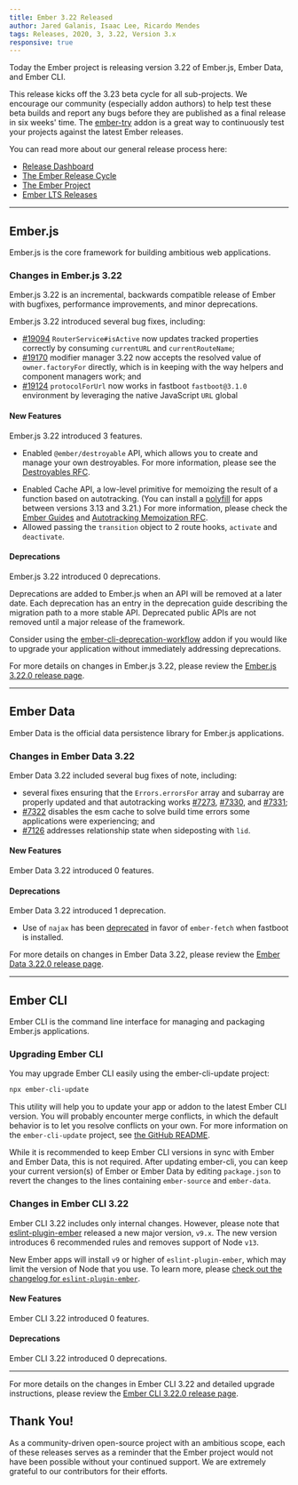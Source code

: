 ```yaml
---
title: Ember 3.22 Released
author: Jared Galanis, Isaac Lee, Ricardo Mendes
tags: Releases, 2020, 3, 3.22, Version 3.x
responsive: true
---
```


Today the Ember project is releasing version 3.22 of Ember.js, Ember Data, and Ember CLI.

This release kicks off the 3.23 beta cycle for all sub-projects. We encourage our community (especially addon authors) to help test these beta builds and report any bugs before they are published as a final release in six weeks' time. The [ember-try](https://github.com/ember-cli/ember-try) addon is a great way to continuously test your projects against the latest Ember releases.

You can read more about our general release process here:

- [Release Dashboard](http://emberjs.com/releases/)
- [The Ember Release Cycle](http://emberjs.com/blog/2013/09/06/new-ember-release-process.html)
- [The Ember Project](http://emberjs.com/blog/2015/06/16/ember-project-at-2-0.html)
- [Ember LTS Releases](http://emberjs.com/blog/2016/02/25/announcing-embers-first-lts.html)

---

## Ember.js

Ember.js is the core framework for building ambitious web applications.

### Changes in Ember.js 3.22

Ember.js 3.22 is an incremental, backwards compatible release of Ember with bugfixes, performance improvements, and minor deprecations.

Ember.js 3.22 introduced several bug fixes, including:

- [#19094](https://github.com/emberjs/ember.js/pull/19094) `RouterService#isActive` now updates tracked properties correctly by consuming `currentURL` and `currentRouteName`;
- [#19170](https://github.com/emberjs/ember.js/pull/19170) modifier manager 3.22 now accepts the resolved value of `owner.factoryFor` directly, which is in keeping with the way helpers and component managers work; and
- [#19124](https://github.com/emberjs/ember.js/pull/19124) `protocolForUrl` now works in fastboot `fastboot@3.1.0` environment by leveraging the native JavaScript `URL` global

#### New Features

Ember.js 3.22 introduced 3 features.

- Enabled `@ember/destroyable` API, which allows you to create and manage your own destroyables. For more information, please see the [Destroyables RFC](https://emberjs.github.io/rfcs/0580-destroyables.html).
<!-- alex disable retext-equality -->
- Enabled Cache API, a low-level primitive for memoizing the result of a function based on autotracking. (You can install a [polyfill](https://github.com/ember-polyfills/ember-cache-primitive-polyfill) for apps between versions 3.13 and 3.21.) For more information, please check the [Ember Guides](https://guides.emberjs.com/release/in-depth-topics/autotracking-in-depth/#toc_caching-of-tracked-properties) and [Autotracking Memoization RFC](https://emberjs.github.io/rfcs/0615-autotracking-memoization.html).
- Allowed passing the `transition` object to 2 route hooks, `activate` and `deactivate`.

#### Deprecations

Ember.js 3.22 introduced 0 deprecations.

Deprecations are added to Ember.js when an API will be removed at a later date. Each deprecation has an entry in the deprecation guide describing the migration path to a more stable API. Deprecated public APIs are not removed until a major release of the framework.

Consider using the [ember-cli-deprecation-workflow](https://github.com/mixonic/ember-cli-deprecation-workflow) addon if you would like to upgrade your application without immediately addressing deprecations.

For more details on changes in Ember.js 3.22, please review the [Ember.js 3.22.0 release page](https://github.com/emberjs/ember.js/releases/tag/v3.22.0).

---

## Ember Data

Ember Data is the official data persistence library for Ember.js applications. 

### Changes in Ember Data 3.22

Ember Data 3.22 included several bug fixes of note, including:

- several fixes ensuring that the `Errors.errorsFor` array and subarray are properly updated and that autotracking works [#7273](https://github.com/emberjs/data/pull/7273), [#7330](https://github.com/emberjs/data/pull/7330), and [#7331](https://github.com/emberjs/data/pull/7331);
- [#7322](https://github.com/emberjs/data/pull/7322) disables the esm cache to solve build time errors some applications were experiencing; and
- [#7126](https://github.com/emberjs/data/pull/7126) addresses relationship state when sideposting with `lid`.

#### New Features

Ember Data 3.22 introduced 0 features.

#### Deprecations

Ember Data 3.22 introduced 1 deprecation.

- Use of `najax` has been [deprecated](https://github.com/emberjs/data/pull/7230) in favor of `ember-fetch` when fastboot is installed.

For more details on changes in Ember Data 3.22, please review the
[Ember Data 3.22.0 release page](https://github.com/emberjs/data/releases/tag/v3.22.0).

---

## Ember CLI

Ember CLI is the command line interface for managing and packaging Ember.js applications.

### Upgrading Ember CLI

<!--alex ignore easy-->
You may upgrade Ember CLI easily using the ember-cli-update project:

```bash
npx ember-cli-update
```

This utility will help you to update your app or addon to the latest Ember CLI version. You will probably encounter merge conflicts, in which the default behavior is to let you resolve conflicts on your own. For more information on the `ember-cli-update` project, see [the GitHub README](https://github.com/ember-cli/ember-cli-update).

While it is recommended to keep Ember CLI versions in sync with Ember and Ember Data, this is not required. After updating ember-cli, you can keep your current version(s) of Ember or Ember Data by editing `package.json` to revert the changes to the lines containing `ember-source` and `ember-data`.

### Changes in Ember CLI 3.22

Ember CLI 3.22 includes only internal changes. However, please note that [eslint-plugin-ember](https://github.com/ember-cli/eslint-plugin-ember) released a new major version, `v9.x`. The new version introduces 6 recommended rules and removes support of Node `v13`.

New Ember apps will install `v9` or higher of `eslint-plugin-ember`, which may limit the version of Node that you use. To learn more, please [check out the changelog for `eslint-plugin-ember`](https://github.com/ember-cli/eslint-plugin-ember/releases/tag/v9.0.0).

#### New Features

Ember CLI 3.22 introduced 0 features.

#### Deprecations

Ember CLI 3.22 introduced 0 deprecations.

---

For more details on the changes in Ember CLI 3.22 and detailed upgrade
instructions, please review the [Ember CLI 3.22.0 release page](https://github.com/ember-cli/ember-cli/releases/tag/v3.22.0).

## Thank You!

As a community-driven open-source project with an ambitious scope, each of these releases serves as a reminder that the Ember project would not have been possible without your continued support. We are extremely grateful to our contributors for their efforts.
